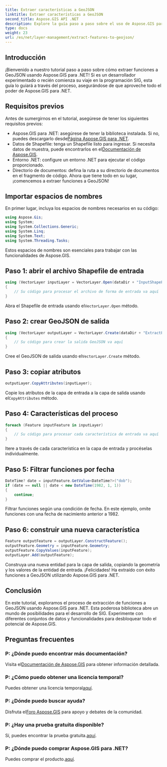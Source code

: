 ```yaml
---
title: Extraer características a GeoJSON
linktitle: Extraer características a GeoJSON
second_title: Aspose.GIS API .NET
description: Explore la guía paso a paso sobre el uso de Aspose.GIS para .NET para extraer funciones a GeoJSON. ¡Aproveche el poder de SIG con facilidad! #Aspose #SIG
type: docs
weight: 23
url: /es/net/layer-management/extract-features-to-geojson/
---
```

## Introducción
¡Bienvenido a nuestro tutorial paso a paso sobre cómo extraer funciones a GeoJSON usando Aspose.GIS para .NET! Si es un desarrollador experimentado o recién comienza su viaje en la programación SIG, esta guía lo guiará a través del proceso, asegurándose de que aproveche todo el poder de Aspose.GIS para .NET.
## Requisitos previos
Antes de sumergirnos en el tutorial, asegúrese de tener los siguientes requisitos previos:
-  Aspose.GIS para .NET: asegúrese de tener la biblioteca instalada. Si no, puedes descargarlo desde[Página Aspose.GIS para .NET](https://releases.aspose.com/gis/net/).
-  Datos de Shapefile: tenga un Shapefile listo para ingresar. Si necesita datos de muestra, puede encontrarlos en el[Documentación de Aspose.GIS](https://reference.aspose.com/gis/net/).
- Entorno .NET: configure un entorno .NET para ejecutar el código proporcionado.
- Directorio de documentos: defina la ruta a su directorio de documentos en el fragmento de código.
Ahora que tiene todo en su lugar, ¡comencemos a extraer funciones a GeoJSON!
## Importar espacios de nombres
En primer lugar, incluya los espacios de nombres necesarios en su código:
```csharp
using Aspose.Gis;
using System;
using System.Collections.Generic;
using System.Linq;
using System.Text;
using System.Threading.Tasks;
```
Estos espacios de nombres son esenciales para trabajar con las funcionalidades de Aspose.GIS.
## Paso 1: abrir el archivo Shapefile de entrada
```csharp
using (VectorLayer inputLayer = VectorLayer.Open(dataDir + "InputShapeFile.shp", Drivers.Shapefile))
{
    // Su código para procesar el archivo de forma de entrada va aquí
}
```
 Abra el Shapefile de entrada usando el`VectorLayer.Open` método.
## Paso 2: crear GeoJSON de salida
```csharp
using (VectorLayer outputLayer = VectorLayer.Create(dataDir + "ExtractFeaturesFromShapeFileToGeoJSON_out.json", Drivers.GeoJson))
{
    // Su código para crear la salida GeoJSON va aquí
}
```
 Cree el GeoJSON de salida usando el`VectorLayer.Create` método.
## Paso 3: copiar atributos
```csharp
outputLayer.CopyAttributes(inputLayer);
```
 Copie los atributos de la capa de entrada a la capa de salida usando el`CopyAttributes` método.
## Paso 4: Características del proceso
```csharp
foreach (Feature inputFeature in inputLayer)
{
    // Su código para procesar cada característica de entrada va aquí
}
```
Itere a través de cada característica en la capa de entrada y procéselas individualmente.
## Paso 5: Filtrar funciones por fecha
```csharp
DateTime? date = inputFeature.GetValue<DateTime?>("dob");
if (date == null || date < new DateTime(1982, 1, 1))
{
    continue;
}
```
Filtrar funciones según una condición de fecha. En este ejemplo, omite funciones con una fecha de nacimiento anterior a 1982.
## Paso 6: construir una nueva característica
```csharp
Feature outputFeature = outputLayer.ConstructFeature();
outputFeature.Geometry = inputFeature.Geometry;
outputFeature.CopyValues(inputFeature);
outputLayer.Add(outputFeature);
```
Construya una nueva entidad para la capa de salida, copiando la geometría y los valores de la entidad de entrada.
¡Felicidades! Ha extraído con éxito funciones a GeoJSON utilizando Aspose.GIS para .NET.
## Conclusión
En este tutorial, exploramos el proceso de extracción de funciones a GeoJSON usando Aspose.GIS para .NET. Esta poderosa biblioteca abre un mundo de posibilidades para el desarrollo de SIG. Experimente con diferentes conjuntos de datos y funcionalidades para desbloquear todo el potencial de Aspose.GIS.
## Preguntas frecuentes
### P: ¿Dónde puedo encontrar más documentación?
 Visita el[Documentación de Aspose.GIS](https://reference.aspose.com/gis/net/) para obtener información detallada.
### P: ¿Cómo puedo obtener una licencia temporal?
 Puedes obtener una licencia temporal[aquí](https://purchase.aspose.com/temporary-license/).
### P: ¿Dónde puedo buscar ayuda?
 Disfruta el[Foro Aspose.GIS](https://forum.aspose.com/c/gis/33) para apoyo y debates de la comunidad.
### P: ¿Hay una prueba gratuita disponible?
 Sí, puedes encontrar la prueba gratuita.[aquí](https://releases.aspose.com/).
### P: ¿Dónde puedo comprar Aspose.GIS para .NET?
 Puedes comprar el producto.[aquí](https://purchase.aspose.com/buy).